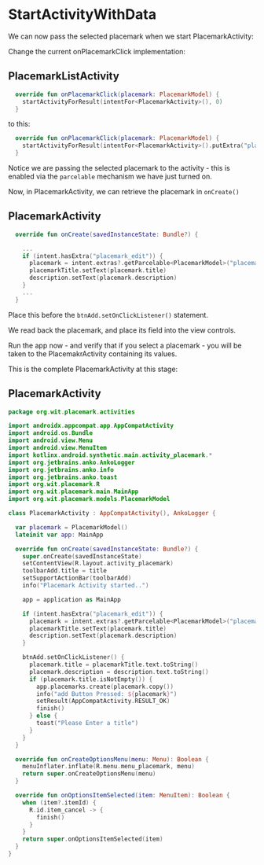 # StartActivityWithData

We can now pass the selected placemark when we start PlacemarkActivity:

Change the current onPlacemarkClick implementation:

## PlacemarkListActivity

```kotlin
  override fun onPlacemarkClick(placemark: PlacemarkModel) {
    startActivityForResult(intentFor<PlacemarkActivity>(), 0)
  }
```

to this:

```kotlin
  override fun onPlacemarkClick(placemark: PlacemarkModel) {
    startActivityForResult(intentFor<PlacemarkActivity>().putExtra("placemark_edit", placemark), 0)
  }
```

Notice we are passing the selected placemark to the activity - this is enabled via the `parcelable` mechanism we have just turned on.

Now, in PlacemarkActivity, we can retrieve the placemark in `onCreate()`

## PlacemarkActivity

```kotlin
  override fun onCreate(savedInstanceState: Bundle?) {

    ...
    if (intent.hasExtra("placemark_edit")) {
      placemark = intent.extras?.getParcelable<PlacemarkModel>("placemark_edit")!!
      placemarkTitle.setText(placemark.title)
      description.setText(placemark.description)
    }
    ...
  }
```

Place this before the `btnAdd.setOnClickListener()` statement.

We read back the placemark, and place its field into the view controls.

Run the app now - and verify that if you select a placemark - you will be taken to the PlacemakrActivity containing its values.

This is the complete PlacemarkActivity at this stage:

## PlacemarkActivity

```kotlin
package org.wit.placemark.activities

import androidx.appcompat.app.AppCompatActivity
import android.os.Bundle
import android.view.Menu
import android.view.MenuItem
import kotlinx.android.synthetic.main.activity_placemark.*
import org.jetbrains.anko.AnkoLogger
import org.jetbrains.anko.info
import org.jetbrains.anko.toast
import org.wit.placemark.R
import org.wit.placemark.main.MainApp
import org.wit.placemark.models.PlacemarkModel

class PlacemarkActivity : AppCompatActivity(), AnkoLogger {

  var placemark = PlacemarkModel()
  lateinit var app: MainApp

  override fun onCreate(savedInstanceState: Bundle?) {
    super.onCreate(savedInstanceState)
    setContentView(R.layout.activity_placemark)
    toolbarAdd.title = title
    setSupportActionBar(toolbarAdd)
    info("Placemark Activity started..")

    app = application as MainApp

    if (intent.hasExtra("placemark_edit")) {
      placemark = intent.extras?.getParcelable<PlacemarkModel>("placemark_edit")!!
      placemarkTitle.setText(placemark.title)
      description.setText(placemark.description)
    }

    btnAdd.setOnClickListener() {
      placemark.title = placemarkTitle.text.toString()
      placemark.description = description.text.toString()
      if (placemark.title.isNotEmpty()) {
        app.placemarks.create(placemark.copy())
        info("add Button Pressed: ${placemark}")
        setResult(AppCompatActivity.RESULT_OK)
        finish()
      } else {
        toast("Please Enter a title")
      }
    }
  }

  override fun onCreateOptionsMenu(menu: Menu): Boolean {
    menuInflater.inflate(R.menu.menu_placemark, menu)
    return super.onCreateOptionsMenu(menu)
  }

  override fun onOptionsItemSelected(item: MenuItem): Boolean {
    when (item?.itemId) {
      R.id.item_cancel -> {
        finish()
      }
    }
    return super.onOptionsItemSelected(item)
  }
}
```
